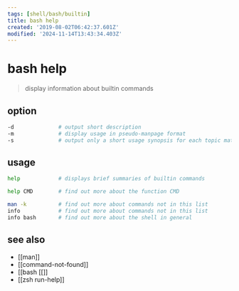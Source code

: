 ```yaml
---
tags: [shell/bash/builtin]
title: bash help
created: '2019-08-02T06:42:37.601Z'
modified: '2024-11-14T13:43:34.403Z'
---
```


# bash help

> display information about builtin commands

## option

```sh
-d              # output short description
-m              # display usage in pseudo-manpage format
-s              # output only a short usage synopsis for each topic matching PATTERN
```

## usage

```sh
help            # displays brief summaries of builtin commands

help CMD        # find out more about the function CMD

man -k          # find out more about commands not in this list
info            # find out more about commands not in this list
info bash       # find out more about the shell in general
```

## see also

- [[man]]
- [[command-not-found]]
- [[bash \[\[]]
- [[zsh run-help]]
